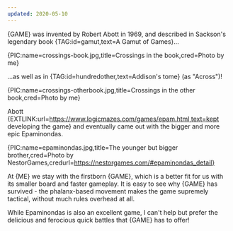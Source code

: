 ```yaml
---
updated: 2020-05-10
---
```


{GAME} was invented by Robert Abott in 1969, and described in Sackson's legendary book {TAG:id=gamut,text=A Gamut of Games}...

{PIC:name=crossings-book.jpg,title=Crossings in the book,cred=Photo by me}

...as well as in {TAG:id=hundredother,text=Addison's tome} (as "Across")!

{PIC:name=crossings-otherbook.jpg,title=Crossings in the other book,cred=Photo by me}

Abott {EXTLINK:url=https://www.logicmazes.com/games/epam.html,text=kept developing the game} and eventually came out with the bigger and more epic Epaminondas.

{PIC:name=epaminondas.jpg,title=The younger but bigger brother,cred=Photo by NestorGames,credurl=https://nestorgames.com/#epaminondas_detail}

At {ME} we stay with the firstborn {GAME}, which is a better fit for us with its smaller board and faster gameplay. It is easy to see why {GAME} has survived - the phalanx-based movement makes the game supremely tactical, without much rules overhead at all.

While Epaminondas is also an excellent game, I can't help but prefer the delicious and ferocious quick battles that {GAME} has to offer!
